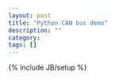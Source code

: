 ```yaml
---
layout: post
title: "Python CAN bus demo"
description: ""
category: 
tags: []
---
```

{% include JB/setup %}
